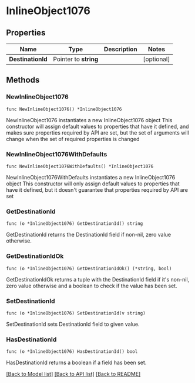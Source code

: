 # InlineObject1076

## Properties

Name | Type | Description | Notes
------------ | ------------- | ------------- | -------------
**DestinationId** | Pointer to **string** |  | [optional] 

## Methods

### NewInlineObject1076

`func NewInlineObject1076() *InlineObject1076`

NewInlineObject1076 instantiates a new InlineObject1076 object
This constructor will assign default values to properties that have it defined,
and makes sure properties required by API are set, but the set of arguments
will change when the set of required properties is changed

### NewInlineObject1076WithDefaults

`func NewInlineObject1076WithDefaults() *InlineObject1076`

NewInlineObject1076WithDefaults instantiates a new InlineObject1076 object
This constructor will only assign default values to properties that have it defined,
but it doesn't guarantee that properties required by API are set

### GetDestinationId

`func (o *InlineObject1076) GetDestinationId() string`

GetDestinationId returns the DestinationId field if non-nil, zero value otherwise.

### GetDestinationIdOk

`func (o *InlineObject1076) GetDestinationIdOk() (*string, bool)`

GetDestinationIdOk returns a tuple with the DestinationId field if it's non-nil, zero value otherwise
and a boolean to check if the value has been set.

### SetDestinationId

`func (o *InlineObject1076) SetDestinationId(v string)`

SetDestinationId sets DestinationId field to given value.

### HasDestinationId

`func (o *InlineObject1076) HasDestinationId() bool`

HasDestinationId returns a boolean if a field has been set.


[[Back to Model list]](../README.md#documentation-for-models) [[Back to API list]](../README.md#documentation-for-api-endpoints) [[Back to README]](../README.md)



